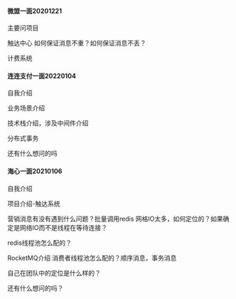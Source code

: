 #### 微盟一面20201221

主要问项目

触达中心 如何保证消息不重？如何保证消息不丢？

计费系统

#### 连连支付一面20220104

自我介绍

业务场景介绍

技术栈介绍，涉及中间件介绍

分布式事务

还有什么想问的吗

#### 海心一面20210106

自我介绍

项目介绍-触达系统

营销消息有没有遇到什么问题？批量调用redis 网格IO太多，如何定位的？如果确定是网络IO而不是线程在等待连接？

redis线程池怎么配的？

RocketMQ介绍 消费者线程池怎么配的？顺序消息，事务消息

自己在团队中的定位是什么样的？

还有什么想问的吗？

